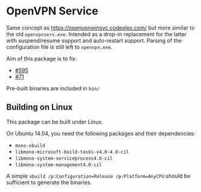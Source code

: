 OpenVPN Service
==============

Same concept as https://openvpnwinsvc.codeplex.com/ but more similar to the old
`openvpnserv.exe`. Intended as a drop-in replacement for the latter with
suspend/resume support and auto-restart support. Parsing of the configuration
file is still left to `openvpn.exe`.

Aim of this package is to fix:
- [#595](https://community.openvpn.net/openvpn/ticket/595)
- [#71](https://community.openvpn.net/openvpn/ticket/71)

Pre-built binaries are included in `bin/`

Building on Linux
-----------------

This package can be built under Linux.

On Ubuntu 14.04, you need the following packages and their dependencies:

- `mono-xbuild`
- `libmono-microsoft-build-tasks-v4.0-4.0-cil`
- `libmono-system-serviceprocess4.0-cil`
- `libmono-system-management4.0-cil`

A simple `xbuild /p:Configuration=Release /p:Platform=AnyCPU` should be
sufficient to generate the binaries.

